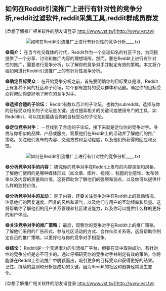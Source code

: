 ## **如何在Reddit引流推广上进行有针对性的竞争分析,reddit过滤软件,reddit采集工具,reddit群成员群发**

[😍想了解推广相关软件的朋友请登录 http://www.vst.tw](http://www.vst.tw)

 <center><img src="https://vst.tw/MP4/tuiguang/png/1.png" alt="如何在Reddit引流推广上进行有针对性的竞争分析____.txt"></center>

**😄简介：**
在当今社交媒体的时代，Reddit作为一个全球知名的社区平台，为网民提供了一个分享、讨论和推广内容的理想场所。然而，要在Reddit上进行有针对性的推广，需要进行竞争分析，以了解你的竞争对手并制定有效的策略。本文将介绍如何进行Reddit引流推广上的有针对性竞争分析。

**😄确定目标受众：**
在开始竞争分析之前，首先要明确你的目标受众是谁。Reddit上有各种不同的社区和子论坛，每个都有独特的受众群体和话题。确定你的目标受众将帮助你更好地了解你的竞争对手。

**😄选择合适的子论坛：**
Reddit有数以百计的子论坛，也称为subreddit。选择与你的目标受众相关的子论坛是关键。通过搜索相关的关键词或使用专门的工具，如Redditlist，可以找到最适合你的目标受众的子论坛。

**😄定位竞争对手：**
一旦找到了合适的子论坛，接下来就是定位你的竞争对手。寻找与你相似的品牌、产品或服务，观察他们在Reddit上的活动并了解他们的推广策略。关注他们发布的内容、交流方式和互动程度，以及他们所获得的回应和反馈。

 <center><img src="https://vst.tw/MP4/tuiguang/png/5.png" alt="如何在Reddit引流推广上进行有针对性的竞争分析____.txt"></center>

**😄分析竞争对手的内容：**
研究你的竞争对手在Reddit上发布的内容类型和风格。了解他们使用的是哪种媒体形式（如文章、图片、视频）、标题的创意性、发布频率以及内容的质量和价值。这将帮助你了解他们的强项和弱点，以及你可以提供什么样的独特价值。

**😄分析竞争对手的互动：**
除了内容，还要关注竞争对手在Reddit上的互动情况。注意他们的回复速度、回复的风格和语气，以及他们与用户的互动频率和质量。这将帮助你了解他们的用户关系管理和社区建设能力，以及你可以提供什么样的更好的用户体验。

**😄关注竞争对手的推广策略：**
最后，观察你的竞争对手在Reddit上的推广策略。了解他们采用的广告形式、参与社区活动的方式、合作伙伴关系等。这将帮助你制定自己的推广策略，以更好地与你的竞争对手相竞争。

**😄结论：**
Reddit是一个充满潜力的引流推广平台，但要在其中取得成功，有针对性的竞争分析是必不可少的。通过仔细研究你的竞争对手并制定有效的策略，你将能够在Reddit上引流推广中脱颖而出，吸引更多的目标受众和获得更好的结果。记住，持续的监测和分析是成功的关键，因为Reddit的社区和趋势经常发生变化。

[😍想了解推广相关软件的朋友请登录 http://www.vst.tw](http://www.vst.tw)



